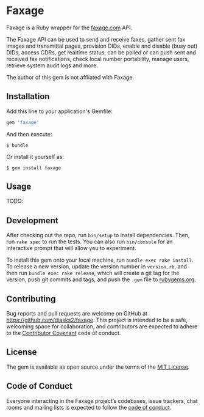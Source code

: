 # Faxage

Faxage is a Ruby wrapper for the [faxage.com](https://www.faxage.com/internet-fax-api.php) API.

The Faxage API can be used to send and receive faxes, gather sent fax images and transmittal pages, provision DIDs, enable and disable (busy out) DIDs, access CDRs, get realtime status, can be polled or can push sent and received fax notifications, check local number portability, manage users, retrieve system audit logs and more.

The author of this gem is not affliated with Faxage.

## Installation

Add this line to your application's Gemfile:

```ruby
gem 'faxage'
```

And then execute:

    $ bundle

Or install it yourself as:

    $ gem install faxage

## Usage

TODO:

## Development

After checking out the repo, run `bin/setup` to install dependencies. Then, run `rake spec` to run the tests. You can also run `bin/console` for an interactive prompt that will allow you to experiment.

To install this gem onto your local machine, run `bundle exec rake install`. To release a new version, update the version number in `version.rb`, and then run `bundle exec rake release`, which will create a git tag for the version, push git commits and tags, and push the `.gem` file to [rubygems.org](https://rubygems.org).

## Contributing

Bug reports and pull requests are welcome on GitHub at https://github.com/diasks2/faxage. This project is intended to be a safe, welcoming space for collaboration, and contributors are expected to adhere to the [Contributor Covenant](http://contributor-covenant.org) code of conduct.

## License

The gem is available as open source under the terms of the [MIT License](https://opensource.org/licenses/MIT).

## Code of Conduct

Everyone interacting in the Faxage project’s codebases, issue trackers, chat rooms and mailing lists is expected to follow the [code of conduct](https://github.com/diasks2/faxage/blob/master/CODE_OF_CONDUCT.md).
